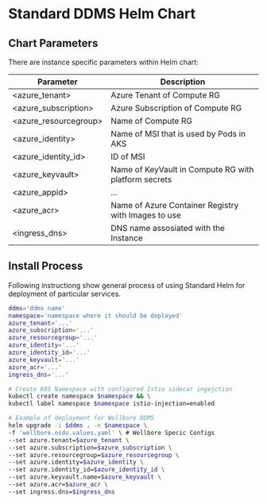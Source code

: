# Standard DDMS Helm Chart

## Chart Parameters
There are instance specific parameters within Helm chart:

| Parameter             | Description                                           |
| --------------------- | ----------------------------------------------------- |
| <azure_tenant>        | Azure Tenant of Compute RG                            |
| <azure_subscription>  | Azure Subscription of Compute RG                      |
| <azure_resourcegroup> | Name of Compute RG                                    |
| <azure_identity>      | Name of MSI that is used by Pods in AKS               |
| <azure_identity_id>   | ID of MSI                                             |
| <azure_keyvault>      | Name of KeyVault in Compute RG with platform secrets  |
| <azure_appid>         | ...                                                   |
| <azure_acr>           | Name of Azure Container Registry with Images to use   |
| <ingress_dns>         | DNS name assosiated with the Instance                 |


## Install Process
Following instructiong show general process of using Standard Helm for deployment of particular services.

```bash
ddms='ddms name'
namespace='namespace where it should be deployed'
azure_tenant='...'
azure_subscription='...'
azure_resourcegroup='...'
azure_identity='...'
azure_identity_id='...'
azure_keyvault='...'
azure_acr='...'
ingress_dns='...'

# Create K8S Namespace with configured Istio sidecar ingejction
kubectl create namespace $namespace && \
kubectl label namespace $namespace istio-injection=enabled

# Example of deployment for Wellbore DDMS
helm upgrade -i $ddms . -n $namespace \
-f 'wellbore.osdu.values.yaml' \ # Wellbore Specic Configs
--set azure.tenant=$azure_tenant \
--set azure.subscription=$azure_subscription \
--set azure.resourcegroup=$azure_resourcegroup \
--set azure.identity=$azure_identity \
--set azure.identity_id=$azure_identity_id \
--set azure.keyvault.name=$azure_keyvault \
--set azure.acr=$azure_acr \
--set ingress.dns=$ingress_dns
```
